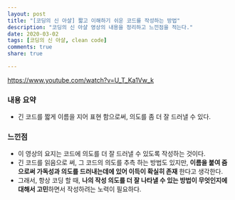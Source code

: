 ```yaml
---
layout: post
title: "[코딩의 신 아샬] 짧고 이해하기 쉬운 코드를 작성하는 방법"
description: "코딩의 신 아샬 영상의 내용을 정리하고 느낀점을 적는다."
date: 2020-03-02
tags: [코딩의 신 아샬, clean code]
comments: true
share: true

---
```




https://www.youtube.com/watch?v=U_T_Ka1Vw_k

### 내용 요약

-   긴 코드를 짧게 이름을 지어 표현 함으로써, 의도를 좀 더 잘 드러낼 수 있다.

### 느낀점

-   이 영상의 요지는 코드에 의도를 더 잘 드러낼 수 있도록 작성하는 것이다.
-   긴 코드를 읽음으로 써, 그 코드의 의도를 추측 하는 방법도 있지만, **이름을 붙여 줌으로써 가독성과 의도를 드러내는데에 있어 이득이 확실히 존재** 한다고 생각한다.
-   그래서, 항상 코딩 할 때, **나의 작성 의도를 더 잘 나타낼 수 있는 방법이 무엇인지에 대해서 고민**하면서 작성하려는 노력이 필요하다.

